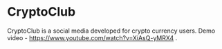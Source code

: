 # CryptoClub
CryptoClub is a social media developed for crypto currency users.
Demo video - https://www.youtube.com/watch?v=XiAsQ-yMRX4 .
